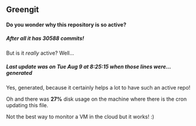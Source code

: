 ## Greengit

#### Do you wonder why this repository is so active?

##### After all it has 30588 commits!

But is it *really* active? Well...

##### Last update was on Tue Aug 9 at 8:25:15 when those lines were... generated

Yes, generated, because it certainly helps a lot to have such an active repo!

Oh and there was **27%** disk usage on the machine
where there is the cron updating this file.

Not the best way to monitor a VM in the cloud but it works! :)
